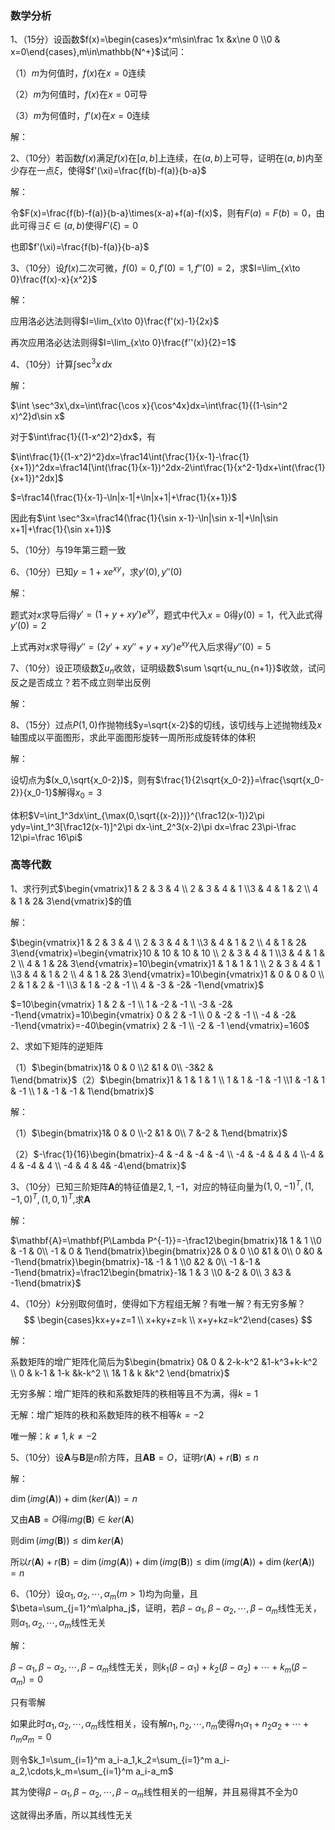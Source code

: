 ### 数学分析

1、（15分）设函数$f(x)=\begin{cases}x^m\sin\frac 1x &x\ne 0 \\0 & x=0\end{cases},m\in\mathbb{N^+}$试问：

（1）$m$为何值时，$f(x)$在$x=0$连续

（2）$m$为何值时，$f(x)$在$x=0$可导

（3）$m$为何值时，$f’(x)$在$x=0$连续

解：



2、（10分）若函数$f(x)$满足$f(x)$在$[a,b]$上连续，在$(a,b)$上可导，证明在$(a,b)$内至少存在一点$\xi$，使得$f'(\xi)=\frac{f(b)-f(a)}{b-a}$

解：

令$F(x)=\frac{f(b)-f(a)}{b-a}\times(x-a)+f(a)-f(x)$，则有$F(a)=F(b)=0$，由此可得$\exists \xi\in(a,b)$使得$F'(\xi)=0$

也即$f'(\xi)=\frac{f(b)-f(a)}{b-a}$



3、（10分）设$f(x)$二次可微，$f(0)=0,f'(0)=1,f''(0)=2$，求$I=\lim_{x\to 0}\frac{f(x)-x}{x^2}$

解：

应用洛必达法则得$I=\lim_{x\to 0}\frac{f'(x)-1}{2x}$

再次应用洛必达法则得$I=\lim_{x\to 0}\frac{f''(x)}{2}=1$



4、（10分）计算$\int \sec^3x\,dx$

解：

$\int \sec^3x\,dx=\int\frac{\cos x}{\cos^4x}dx=\int\frac{1}{(1-\sin^2 x)^2}d\sin x$

对于$\int\frac{1}{(1-x^2)^2}dx$，有

$\int\frac{1}{(1-x^2)^2}dx=\frac14\int(\frac{1}{x-1}-\frac{1}{x+1})^2dx=\frac14[\int(\frac{1}{x-1})^2dx-2\int\frac{1}{x^2-1}dx+\int(\frac{1}{x+1})^2dx]$

$=\frac14(\frac{1}{x-1}-\ln|x-1|+\ln|x+1|+\frac{1}{x+1})$

因此有$\int \sec^3x=\frac14(\frac{1}{\sin x-1}-\ln|\sin x-1|+\ln|\sin x+1|+\frac{1}{\sin x+1})$



5、（10分）与19年第三题一致



6、（10分）已知$y=1+xe^{xy}$，求$y'(0),y''(0)$

解：

题式对$x$求导后得$y'=(1+y+xy')e^{xy}$，题式中代入$x=0$得$y(0)=1$，代入此式得$y'(0)=2$

上式再对$x$求导得$y''=(2y'+xy''+y+xy')e^{xy}$代入后求得$y''(0)=5$



7、（10分）设正项级数$\sum u_n$收敛，证明级数$\sum \sqrt{u_nu_{n+1}}$收敛，试问反之是否成立？若不成立则举出反例

解：



8、（15分）过点$P(1,0)$作抛物线$y=\sqrt{x-2}$的切线，该切线与上述抛物线及$x$轴围成以平面图形，求此平面图形旋转一周所形成旋转体的体积

解：

设切点为$(x_0,\sqrt{x_0-2})$，则有$\frac{1}{2\sqrt{x_0-2}}=\frac{\sqrt{x_0-2}}{x_0-1}$解得$x_0=3$

体积$V=\int_1^3dx\int_{\max(0,\sqrt{(x-2)})}^{\frac12(x-1)}2\pi ydy=\int_1^3[\frac12(x-1)]^2\pi dx-\int_2^3(x-2)\pi dx=\frac 23\pi-\frac 12\pi=\frac 16\pi$



### 高等代数

1、求行列式$\begin{vmatrix}1 & 2 & 3 & 4 \\ 2 & 3 & 4 & 1 \\3 & 4 & 1 & 2 \\ 4 & 1 & 2& 3\end{vmatrix}$的值

解：

$\begin{vmatrix}1 & 2 & 3 & 4 \\ 2 & 3 & 4 & 1 \\3 & 4 & 1 & 2 \\ 4 & 1 & 2& 3\end{vmatrix}=\begin{vmatrix}10 & 10 & 10 & 10 \\ 2 & 3 & 4 & 1 \\3 & 4 & 1 & 2 \\ 4 & 1 & 2& 3\end{vmatrix}=10\begin{vmatrix}1 & 1 & 1 & 1 \\ 2 & 3 & 4 & 1 \\3 & 4 & 1 & 2 \\ 4 & 1 & 2& 3\end{vmatrix}=10\begin{vmatrix}1 & 0 & 0 & 0 \\ 2 & 1 & 2 & -1 \\3 & 1 & -2 & -1 \\ 4 & -3 & -2& -1\end{vmatrix}$

$=10\begin{vmatrix} 1 & 2 & -1 \\ 1 & -2 & -1 \\  -3 & -2& -1\end{vmatrix}=10\begin{vmatrix} 0 & 2 & -1 \\ 0 & -2 & -1 \\  -4 & -2& -1\end{vmatrix}=-40\begin{vmatrix}  2 & -1 \\  -2 & -1 \end{vmatrix}=160$



2、求如下矩阵的逆矩阵

（1）$\begin{bmatrix}1& 0 & 0 \\2 &1 & 0\\ -3&2 & 1\end{bmatrix}$（2）$\begin{bmatrix}1 & 1 & 1 & 1 \\ 1 & 1 & -1 & -1 \\1 & -1 & 1 & -1 \\ 1 & -1 & -1 & 1\end{bmatrix}$

解：

（1）$\begin{bmatrix}1& 0 & 0 \\-2 &1 & 0\\ 7 &-2 & 1\end{bmatrix}$

（2）$-\frac{1}{16}\begin{bmatrix}-4 & -4 & -4 & -4 \\ -4 & -4 & 4 & 4 \\-4 & 4 & -4 & 4 \\ -4 & 4 & 4& -4\end{bmatrix}$



3、（10分）已知三阶矩阵$\mathbf{A}$的特征值是$2,1,-1$，对应的特征向量为$(1,0,-1)^{T},(1,-1,0)^{T},(1,0,1)^T$,求$\mathbf{A}$

解：

$\mathbf{A}=\mathbf{P\Lambda P^{-1}}=-\frac12\begin{bmatrix}1& 1 & 1 \\0 & -1 & 0\\ -1 & 0 & 1\end{bmatrix}\begin{bmatrix}2& 0 & 0 \\0 &1 & 0\\ 0 &0 & -1\end{bmatrix}\begin{bmatrix}-1& -1 & 1 \\0 &2 & 0\\ -1 &-1 & -1\end{bmatrix}=\frac12\begin{bmatrix}-1& 1 & 3 \\0 &-2 & 0\\ 3 &3 & -1\end{bmatrix}$



4、（10分）$k$分别取何值时，使得如下方程组无解？有唯一解？有无穷多解？
$$
\begin{cases}kx+y+z=1 \\ x+ky+z=k \\ x+y+kz=k^2\end{cases}
$$


解：

 系数矩阵的增广矩阵化简后为$\begin{bmatrix}
  0& 0 & 2-k-k^2 &1-k^3+k-k^2 \\
 0 & k-1 & 1-k &k-k^2 \\
  1& 1 & k &k^2
\end{bmatrix}$

无穷多解：增广矩阵的秩和系数矩阵的秩相等且不为满，得$k=1$

无解：增广矩阵的秩和系数矩阵的秩不相等$k=-2$

唯一解：$k\ne1,k\ne-2$



5、（10分）设$\mathbf{A}$与$\mathbf{B}$是$n$阶方阵，且$\mathbf{AB}=O$，证明$r(\mathbf{A})+r(\mathbf{B})\le n$

解：

$\dim(img(\mathbf{A}))+\dim(ker(\mathbf{A}))=n$

又由$\mathbf{AB}=O$得$img(\mathbf{B})\in ker(\mathbf{A})$

则$\dim(img(\mathbf{B}))\le \dim ker(\mathbf{A})$

所以$r(\mathbf{A})+r(\mathbf{B})=\dim(img(\mathbf{A}))+\dim(img(\mathbf{B}))\le\dim(img(\mathbf{A}))+\dim(ker(\mathbf{A}))=n$



6、（10分）设$\alpha_1,\alpha_2,\cdots,\alpha_m(m>1)$均为向量，且$\beta=\sum_{j=1}^m\alpha_j$，证明，若$\beta-\alpha_1,\beta-\alpha_2,\cdots,\beta-\alpha_m$线性无关，则$\alpha_1,\alpha_2,\cdots,\alpha_m$线性无关

解：

$\beta-\alpha_1,\beta-\alpha_2,\cdots,\beta-\alpha_m$线性无关，则$k_1(\beta-\alpha_1)+k_2(\beta-\alpha_2)+\cdots+k_m(\beta-\alpha_m)=0$

只有零解

如果此时$\alpha_1,\alpha_2,\cdots,\alpha_m$线性相关，设有解$n_1,n_2,\cdots,n_m$使得$n_1\alpha_1+n_2\alpha_2+\cdots+n_m\alpha_m=0$

则令$k_1=\sum_{i=1}^m a_i-a_1,k_2=\sum_{i=1}^m a_i-a_2,\cdots,k_m=\sum_{i=1}^m a_i-a_m$

其为使得$\beta-\alpha_1,\beta-\alpha_2,\cdots,\beta-\alpha_m$线性相关的一组解，并且易得其不全为0

这就得出矛盾，所以其线性无关